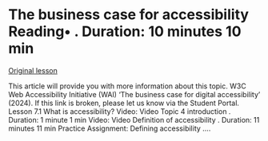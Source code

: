 # The business case for accessibility Reading• . Duration: 10 minutes 10 min

[Original lesson](https://www.coursera.org/learn/uol-web-development/supplement/S1trx/the-business-case-for-accessibility)

This article will provide you with more information about this topic. W3C Web Accessibility Initiative (WAI) ‘The business case for digital accessibility’ (2024). If this link is broken, please let us know via the Student Portal. Lesson 7.1 What is accessibility? Video: Video Topic 4 introduction . Duration: 1 minute 1 min Video: Video Definition of accessibility . Duration: 11 minutes 11 min Practice Assignment: Defining accessibility ....

